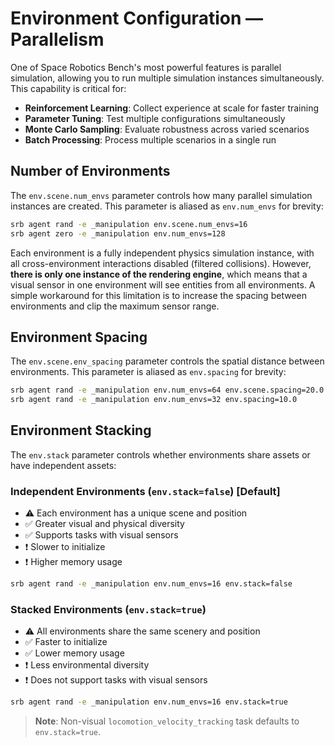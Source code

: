 # Environment Configuration — Parallelism

One of Space Robotics Bench's most powerful features is parallel simulation, allowing you to run multiple simulation instances simultaneously. This capability is critical for:

- **Reinforcement Learning**: Collect experience at scale for faster training
- **Parameter Tuning**: Test multiple configurations simultaneously
- **Monte Carlo Sampling**: Evaluate robustness across varied scenarios
- **Batch Processing**: Process multiple scenarios in a single run

## Number of Environments

The `env.scene.num_envs` parameter controls how many parallel simulation instances are created. This parameter is aliased as `env.num_envs` for brevity:

```bash
srb agent rand -e _manipulation env.scene.num_envs=16
srb agent zero -e _manipulation env.num_envs=128
```

Each environment is a fully independent physics simulation instance, with all cross-environment interactions disabled (filtered collisions). However, **there is only one instance of the rendering engine**, which means that a visual sensor in one environment will see entities from all environments. A simple workaround for this limitation is to increase the spacing between environments and clip the maximum sensor range.

## Environment Spacing

The `env.scene.env_spacing` parameter controls the spatial distance between environments. This parameter is aliased as `env.spacing` for brevity:

```bash
srb agent rand -e _manipulation env.num_envs=64 env.scene.spacing=20.0
srb agent rand -e _manipulation env.num_envs=32 env.spacing=10.0
```

## Environment Stacking

The `env.stack` parameter controls whether environments share assets or have independent assets:

### Independent Environments (`env.stack=false`) \[Default\]

- ⚠️ Each environment has a unique scene and position
- ✅ Greater visual and physical diversity
- ✅ Supports tasks with visual sensors
- ❗ Slower to initialize
- ❗ Higher memory usage

```bash
srb agent rand -e _manipulation env.num_envs=16 env.stack=false
```

### Stacked Environments (`env.stack=true`)

- ⚠️ All environments share the same scenery and position
- ✅ Faster to initialize
- ✅ Lower memory usage
- ❗ Less environmental diversity
- ❗ Does not support tasks with visual sensors

```bash
srb agent rand -e _manipulation env.num_envs=16 env.stack=true
```

> **Note**: Non-visual `locomotion_velocity_tracking` task defaults to `env.stack=true`.
